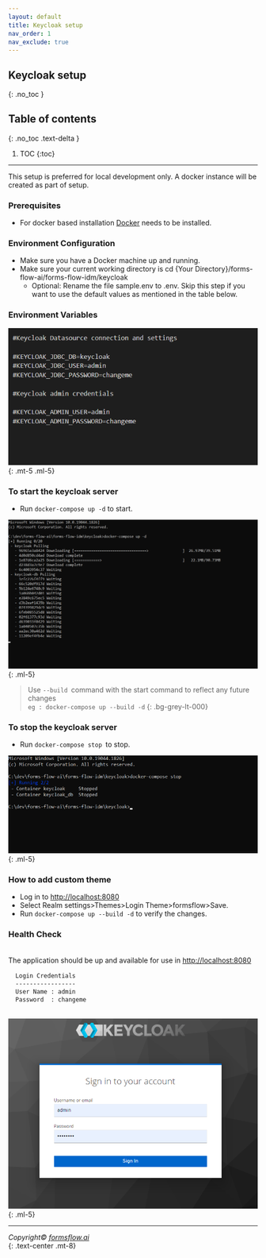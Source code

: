 ```yaml
---
layout: default
title: Keycloak setup
nav_order: 1
nav_exclude: true
---
```

## Keycloak setup 
{: .no_toc }

## Table of contents
{: .no_toc .text-delta }

1. TOC
{:toc}
--- 

This setup is preferred for local development only. A docker instance will be created as part of setup.  

### Prerequisites  
- For docker based installation [Docker](https://www.docker.com/) needs to be installed.  

### Environment Configuration  

- Make sure you have a Docker machine up and running.
- Make sure your current working directory is cd {Your Directory}/forms-flow-ai/forms-flow-idm/keycloak
  * Optional: Rename the file sample.env to .env. Skip this step if you want to use the default values as mentioned in the table below.  

### Environment Variables    


 ![keycloak 1](../../../assets/setup/keycloak1.png) 
 {: .mt-5 .ml-5} 

### To start the keycloak server  

 - Run `docker-compose up -d` to start.  

 ![keycloak 2](../../../assets/setup/keycloak2.png)
 {: .ml-5}  

 >  Use `--build `command with the start command to reflect any future changes  
 > `eg : docker-compose up --build -d`
 {: .bg-grey-lt-000}   


### To stop the keycloak server  

- Run `docker-compose stop `to stop.  

 ![keycloak 3](../../../assets/setup/keycloak3.png)
 {: .ml-5}    

### How to add custom theme  

- Log in to [http://localhost:8080](http://localhost:8080/)
- Select Realm settings>Themes>Login Theme>formsflow>Save.
- Run `docker-compose up --build -d` to verify the changes.  

### Health Check    

\
 The application should be up and available for use in [http://localhost:8080](http://localhost:8080/)  

 
      Login Credentials
      -----------------
      User Name : admin
      Password  : changeme

 
\
  ![keycloak 4](../../../assets/setup/keycloak4.png)
  {: .ml-5}    
 

---


  *Copyright© [formsflow.ai](https://formsflow.ai/)*   
  {: .text-center .mt-8}